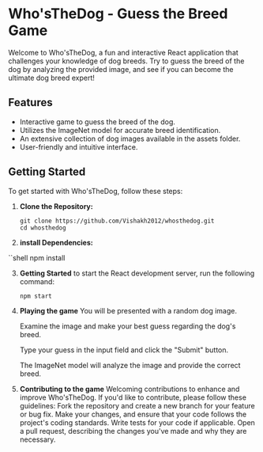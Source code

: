 # Who'sTheDog - Guess the Breed Game

Welcome to Who'sTheDog, a fun and interactive React application that challenges your knowledge of dog breeds. Try to guess the breed of the dog by analyzing the provided image, and see if you can become the ultimate dog breed expert!

## Features

- Interactive game to guess the breed of the dog.
- Utilizes the ImageNet model for accurate breed identification.
- An extensive collection of dog images available in the assets folder.
- User-friendly and intuitive interface.

## Getting Started

To get started with Who'sTheDog, follow these steps:

1. **Clone the Repository:**

   ```shell
   git clone https://github.com/Vishakh2012/whosthedog.git
   cd whosthedog
2. **install Dependencies:**

``shell
   npm install

3. **Getting Started**
   to start the React development server, run the following command:
   ```shell
   npm start
   
5. **Playing the game**
   You will be presented with a random dog image.
   
   Examine the image and make your best guess regarding the dog's breed.
   
   Type your guess in the input field and click the "Submit" button.
   
   The ImageNet model will analyze the image and provide the correct breed.
   

6. **Contributing to the game**
   Welcoming contributions to enhance and improve Who'sTheDog. If you'd like to contribute, please follow these guidelines:
   Fork the repository and create a new branch for your feature or bug fix.
   Make your changes, and ensure that your code follows the project's coding standards.
   Write tests for your code if applicable.
   Open a pull request, describing the changes you've made and why they are necessary.

   
